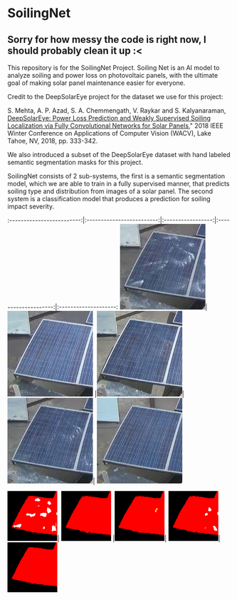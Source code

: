 # SoilingNet
## Sorry for how messy the code is right now, I should probably clean it up :<
This repository is for the SoilingNet Project. Soiling Net is an AI model to analyze soiling and power loss on photovoltaic panels, with the ultimate goal of making solar panel maintenance easier for everyone. 

Credit to the DeepSolarEye project for the dataset we use for this project:

S. Mehta, A. P. Azad, S. A. Chemmengath, V. Raykar and S. Kalyanaraman,
[DeepSolarEye: Power Loss Prediction and Weakly Supervised Soiling Localization via Fully    Convolutional Networks for Solar Panels,](https://arxiv.org/abs/1710.03811)" 2018 IEEE Winter Conference on Applications of Computer Vision (WACV), Lake Tahoe, NV, 2018, pp. 333-342.

We also introduced a subset of the DeepSolarEye dataset with hand labeled semantic segmentation masks for this project.

SoilingNet consists of 2 sub-systems, the first is a semantic segmentation model, which we are able to train in a fully supervised manner, that predicts soiling type and distribution from images of a solar panel. The second system is a classification model that produces a prediction for soiling impact severity.

:-------------------------:|:-------------------------:|:-----------------:|:--------------------:|:--------------------:
![in1](https://github.com/ThomasGust/SoilingNet/blob/main/figures/examples/images/IMG0.png)| ![in2](https://github.com/ThomasGust/SoilingNet/blob/main/figures/examples/images/IMG1.png) |![in3](https://github.com/ThomasGust/SoilingNet/blob/main/figures/examples/images/IMG2.png)| ![in4](https://github.com/ThomasGust/SoilingNet/blob/main/figures/examples/images/IMG3.png)| ![in5](https://github.com/ThomasGust/SoilingNet/blob/main/figures/examples/images/IMG4.png)

![in1](https://github.com/ThomasGust/SoilingNet/blob/main/figures/examples/predictions/OUT0.png)| ![in2](https://github.com/ThomasGust/SoilingNet/blob/main/figures/examples/predictions/OUT1.png) |![in3](https://github.com/ThomasGust/SoilingNet/blob/main/figures/examples/predictions/OUT2.png)| ![in4](https://github.com/ThomasGust/SoilingNet/blob/main/figures/examples/predictions/OUT3.png)| ![in5](https://github.com/ThomasGust/SoilingNet/blob/main/figures/examples/predictions/OUT4.png)
